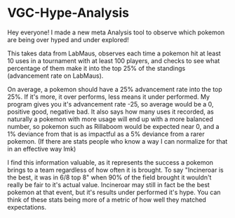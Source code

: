 # VGC-Hype-Analysis
Hey everyone! I made a new meta Analysis tool to observe which pokemon are being over hyped and under explored!

This takes data from LabMaus, observes each time a pokemon hit at least 10 uses in a tournament with at least 100 players, and checks to see what percentage of them make it into the top 25% of the standings (advancement rate on LabMaus).

On average, a pokemon should have a 25% advancement rate into the top 25%. If it's more, it over performs, less means it under performed. My program gives you it's advancement rate -25, so average would be a 0, positive good, negative bad. It also says how many uses it recorded, as naturally a pokemon with more usage will end up with a more balanced number, so pokemon such as Rillaboom would be expected near 0, and a 1% deviance from that is as impactful as a 5% deviance from a rarer pokemon. (If there are stats people who know a way I can normalize for that in an effective way lmk)

I find this information valuable, as it represents the success a pokemon brings to a team regardless of how often it is brought. To say "Incineroar is the best, it was in 6/8 top 8" when 90% of the field brought it wouldn't really be fair to it's actual value. Incineroar may still in fact be the best pokemon at that event, but it's results under performed it's hype. You can think of these stats being more of a metric of how well they matched expectations.
